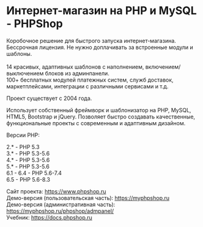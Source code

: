 # Интернет-магазин на PHP и MySQL - PHPShop

Коробочное решение для быстрого запуска интернет-магазина. Бессрочная лицензия. Не нужно доплачивать за встроенные модули и шаблоны.<br><br> 
14 красивых, адаптивных шаблонов с наполнением, включением/выключением блоков из админпанели.<br>
100+ бесплатных модулей платежных систем, служб доставок, маркетплейсами, интеграции с различными сервисами и т.д.<br>

Проект существует с 2004 года.

Использует собственный фреймворк и шаблонизатор на PHP, MySQL, HTML5, Bootstrap и jQuery. 
Позволяет быстро создавать качественные, функциональные проекты с современным и адаптивным дизайном. 

Версии PHP:

2.* - PHP 5.3<br>
3.* - PHP 5.3-5.6<br>
4.* - PHP 5.3-5.6<br>
5.* - PHP 5.3-5.6<br>
6.1 - 6.4 - PHP 5.6-7.4<br>
6.5 - PHP 5.6-8.3<br>

Сайт проекта: https://www.phpshop.ru<br>
Демо-версия (пользовательская часть): https://myphpshop.ru<br>
Демо-версия (административная часть): https://myphpshop.ru/phpshop/admpanel/<br>
Учебник: https://docs.phpshop.ru
